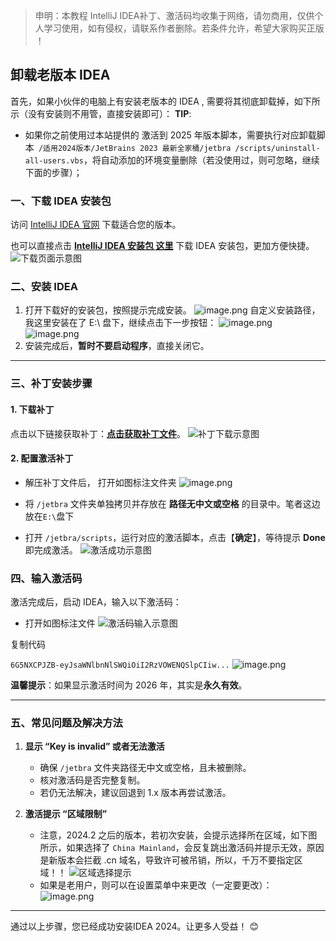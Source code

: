 >申明：本教程 IntelliJ IDEA补丁、激活码均收集于网络，请勿商用，仅供个人学习使用，如有侵权，请联系作者删除。若条件允许，希望大家购买正版 ！

## 卸载老版本 IDEA
首先，如果小伙伴的电脑上有安装老版本的 IDEA , 需要将其彻底卸载掉，如下所示（没有安装则不用管，直接安装即可）：
**TIP**:
*   如果你之前使用过本站提供的 激活到 2025 年版本脚本，需要执行对应卸载脚本` /适用2024版本/JetBrains 2023 最新全家桶/jetbra /scripts/uninstall-all-users.vbs`，将自动添加的环境变量删除（若没使用过，则可忽略，继续下面的步骤）；

### 一、下载 IDEA 安装包

访问 [IntelliJ IDEA 官网](https://www.jetbrains.com/idea/download) 下载适合您的版本。

也可以直接点击 [**IntelliJ IDEA 安装包 这里**](https://pan.quark.cn/s/b4045980d3ad) 下载 IDEA 安装包，更加方便快捷。
![下载页面示意图](https://upload-images.jianshu.io/upload_images/30270624-932508783fc9bb38.png?imageMogr2/auto-orient/strip%7CimageView2/2/w/1240)

### 二、安装 IDEA
1.  打开下载好的安装包，按照提示完成安装。
![image.png](https://upload-images.jianshu.io/upload_images/30153012-0deceb20684694d7.png?imageMogr2/auto-orient/strip%7CimageView2/2/w/1240)
自定义安装路径，我这里安装在了 E:\ 盘下，继续点击下一步按钮：
![image.png](https://upload-images.jianshu.io/upload_images/30153012-07c4d6dbccf6f3aa.png?imageMogr2/auto-orient/strip%7CimageView2/2/w/1240)
![image.png](https://upload-images.jianshu.io/upload_images/30153012-e0b58009d80ba583.png?imageMogr2/auto-orient/strip%7CimageView2/2/w/1240)
2.  安装完成后，**暂时不要启动程序**，直接关闭它。
* * *

### 三、补丁安装步骤

#### 1\. 下载补丁

点击以下链接获取补丁：[**点击获取补丁文件**](https://pan.quark.cn/s/b4045980d3ad)。
![补丁下载示意图](https://upload-images.jianshu.io/upload_images/30270624-c67780be816d6cd6.png?imageMogr2/auto-orient/strip%7CimageView2/2/w/1240)

#### 2\. 配置激活补丁
* 解压补丁文件后， 打开如图标注文件夹
![image.png](https://upload-images.jianshu.io/upload_images/30153012-3eac20dd629870b8.png?imageMogr2/auto-orient/strip%7CimageView2/2/w/1240)

*   将 `/jetbra` 文件夹单独拷贝并存放在 **路径无中文或空格** 的目录中。笔者这边放在```E:\```盘下
*   打开 `/jetbra/scripts`，运行对应的激活脚本，点击【**确定**】，等待提示 **Done** 即完成激活。
    ![激活成功示意图](https://upload-images.jianshu.io/upload_images/30270624-8992496388cb228e.png?imageMogr2/auto-orient/strip%7CimageView2/2/w/1240)

### 四、输入激活码

激活完成后，启动 IDEA，输入以下激活码：
* 打开如图标注文件
![激活码输入示意图](https://upload-images.jianshu.io/upload_images/30153012-a03a360ee376f5e1.png?imageMogr2/auto-orient/strip%7CimageView2/2/w/1240)

复制代码 

`6G5NXCPJZB-eyJsaWNlbnNlSWQiOiI2RzVOWENQSlpCIiw...` 
![image.png](https://upload-images.jianshu.io/upload_images/30153012-bcec7975c30eefa8.png?imageMogr2/auto-orient/strip%7CimageView2/2/w/1240)


**温馨提示**：如果显示激活时间为 2026 年，其实是**永久有效**。

* * *

### 五、常见问题及解决方法

1.  **显示 “Key is invalid” 或者无法激活**

    *   确保 `/jetbra` 文件夹路径无中文或空格，且未被删除。
    *   核对激活码是否完整复制。
    *   若仍无法解决，建议回退到 1.x 版本再尝试激活。
2.  **激活提示 “区域限制”**
    * 注意，2024.2 之后的版本，若初次安装，会提示选择所在区域，如下图所示，如果选择了 ```China Mainland```，会反复跳出激活码并提示无效，原因是新版本会拦截 .cn 域名，导致许可被吊销，所以，千万不要指定区域！！
        ![区域选择提示](https://upload-images.jianshu.io/upload_images/30270624-44c0f295675abdd9.png?imageMogr2/auto-orient/strip%7CimageView2/2/w/1240)
    * 如果是老用户，则可以在设置菜单中来更改（一定要更改）：
  ![image.png](https://upload-images.jianshu.io/upload_images/30153012-c1879ce88994d98d.png?imageMogr2/auto-orient/strip%7CimageView2/2/w/1240)

* * *

通过以上步骤，您已经成功安装IDEA 2024。让更多人受益！ 😊

